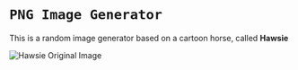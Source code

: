 # `PNG Image Generator`

This is a random image generator based on a cartoon horse, called **Hawsie**

![Hawsie Original Image](https://github.com/blue-horizons/nft-generator/blob/c7d3f1dfbb7ab945b87fd6d47853b0f4ddee8069/temp.svg)